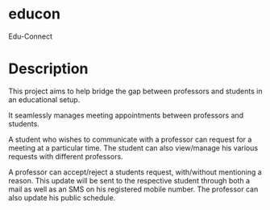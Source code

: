 educon
======

Edu-Connect


Description
===========

This project aims to help bridge the gap between professors and students in an educational setup.

It seamlessly manages meeting appointments between professors and students.

A student who wishes to communicate with a professor can request for a meeting at a particular time. The student can also view/manage his various requests with different professors.

A professor can accept/reject a students request, with/without mentioning a reason. This update will be sent to the respective student through both a mail as well as an SMS on his registered mobile number. The professor can also update his public schedule.
